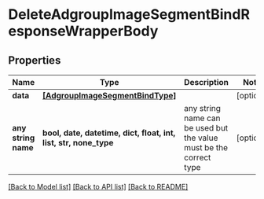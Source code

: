 # DeleteAdgroupImageSegmentBindResponseWrapperBody


## Properties
Name | Type | Description | Notes
------------ | ------------- | ------------- | -------------
**data** | [**[AdgroupImageSegmentBindType]**](AdgroupImageSegmentBindType.md) |  | [optional] 
**any string name** | **bool, date, datetime, dict, float, int, list, str, none_type** | any string name can be used but the value must be the correct type | [optional]

[[Back to Model list]](../README.md#documentation-for-models) [[Back to API list]](../README.md#documentation-for-api-endpoints) [[Back to README]](../README.md)


